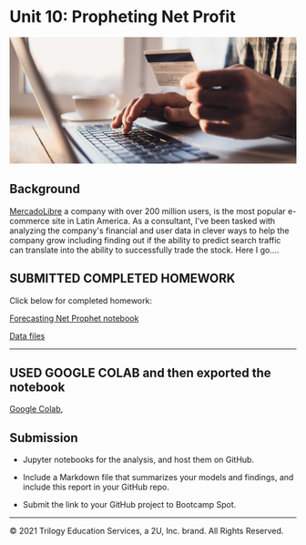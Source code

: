 # Unit 10: Propheting Net Profit

![Decorative image.](Images/unit-10-readme-photo.png)

## Background

[MercadoLibre](http://investor.mercadolibre.com/investor-relations) a company with over 200 million users, is the most popular e-commerce site in Latin America. As a consultant, I've been tasked with analyzing the company's financial and user data in clever ways to help the company grow including finding out if the ability to predict search traffic can translate into the ability to successfully trade the stock. Here I go....


## SUBMITTED COMPLETED HOMEWORK

Click below for completed homework:

[Forecasting Net Prophet notebook](Starter_Code/forecasting_net_prophet.ipynb)

[Data files](Starter_code/Resources)

---

## USED GOOGLE COLAB and then exported the notebook

 [Google Colab](https://colab.research.google.com/), 

## Submission

- Jupyter notebooks for the analysis, and host them on GitHub.

- Include a Markdown file that summarizes your models and findings, and include this report in your GitHub repo.

- Submit the link to your GitHub project to Bootcamp Spot.

---

© 2021 Trilogy Education Services, a 2U, Inc. brand. All Rights Reserved.
